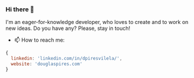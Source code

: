 ### Hi there 👋

I'm an eager-for-knowledge developer, who loves to create and to work on new ideas. Do you have any? Please, stay in touch!

- 📫 How to reach me:
```javascript
{
  linkedin: 'linkedin.com/in/dpiresvilela/',
  website: 'douglaspires.com'
}
```

